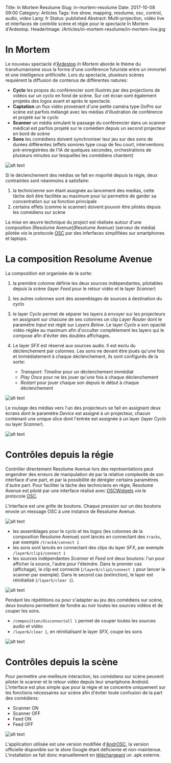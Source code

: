 Title: In Mortem Resolume
Slug: in-mortem-resolume
Date: 2017-10-08 09:00
Category: Articles
Tags: live show, mapping, resolume, osc, control, audio, video
Lang: fr
Status: published
Abstract: Multi-projection, vidéo live et interfaces de contrôle scène et régie pour le spectacle In Mortem d'Ardestop.
HeaderImage: /Articles/in-mortem-resolume/in-mortem-live.jpg

# In Mortem

Le nouveau spectacle d'[Ardestop](https://www.facebook.com/ardestop/) *In Mortem* aborde le thème du transhumanisme sous la forme d'une conférence futuriste entre un immortel et une intelligence artificielle. Lors du spectacle, plusieurs scènes requièrent la diffusion de contenus de différentes natures:

- **Cyclo** les propos du conférencier sont illustrés par des projections de vidéos sur un cyclo en fond de scène. Sur cet écran sont également projetés des logos avant et après le spectacle.
- **Captation** un flux vidéo provenant d'une petite caméra type GoPro sur scène est parfois mélangé avec les médias d'illustration de conférence et projeté sur le cyclo
- **Scanner** un média simulant le passage du conférencier dans un scanner médical est parfois projeté sur le comédien depuis un second projecteur en bord de scène
- **Sons** les comédiens doivent synchroniser leur jeu sur des sons de durées différentes (effets sonores type coup de feu court, interventions pré-enregistrées de l'IA de quelques secondes, orchestrations de plusieurs minutes sur lesquelles les comédiens chantent)

![alt text]({attach}in-mortem-stage.jpg "Schéma de la scène")

Si le déclenchement des médias se fait en majorité depuis la régie, deux contraintes sont néanmoins à satisfaire:

1. la technicienne son étant assignée au lancement des medias, cette tâche doit être facilitée au maximum pour lui permettre de garder sa concentration sur sa fonction principale
2. certains effets (comme le scanner) doivent pouvoir être pilotés depuis les comédiens sur scène

La mise en œuvre technique du project est réalisée autour d'une composition [Resolume Avenue](Resolume Avenue) (serveur de média) pilotée *via* le protocole [OSC](https://fr.wikipedia.org/wiki/Open_Sound_Control) par des inferfaces simplifiées sur smartphones et laptops.

# La composition Resolume Avenue

La composition est organisée de la sorte:

1. la première colonne définie les deux sources indépendantes, pilotables depuis la scène (layer *Feed* pour le retour vidéo et le layer *Scanner*)
2. les autres colonnes sont des assemblages de sources à destination du cyclo
3. le layer *Cyclo* permet de séparer les layers à envoyer sur les projecteurs en assignant sur chacune de ses colonnes un clip *Layer Router* dont le paramètre *Input* est réglé sur *Layers Below*. Le layer *Cyclo* a son opacité vidéo réglée au maximum afin d'occulter complètement les layers qui le compose afin d'éviter des doubles affichages.
4. Le layer *SFX* est réservé aux sources audio. Il est exclu du déclenchement par colonnes. Les sons ne devant être joués qu'une fois et immédiatement à chaque déclenchement, ils sont configurés de la sorte:

    - *Transport: Timeline* pour un déclenchement immédiat
    - *Play Once* pour ne les jouer qu'une fois à chaque déclenchement
    - *Restart* pour jouer chaque son depuis le début à chaque déclenchement

![alt text]({attach}in-mortem-resolume.png "Composition Resolume")

Le routage des médias vers l'un des projecteurs se fait en assignant deux écrans dont le paramètre *Device* est assigné à un projecteur, chacun contenant une unique slice dont l'entrée est assignée à un layer (layer *Cyclo* ou layer *Scanner*).

![alt text]({attach}in-mortem-outputs.png "Sorties Resolume")


# Contrôles depuis la régie

Contrôler directement Resolume Avenue lors des représentations peut engendrer des erreurs de manipulation de par la relative complexité de son interface d'une part, et par la possibilité de dérégler certains paramètres d'autre part. Pour faciliter la tâche des techniciens en régie, Resolume Avenue est piloté par une interface réalisé avec [OSCWidgets](https://github.com/ETCLabs/OSCWidgets) *via* le protocole [OSC](https://fr.wikipedia.org/wiki/Open_Sound_Control).

L'interface est une grille de boutons. Chaque pression sur un des boutons envoie un message OSC à une instance de Resolume Avenue.

![alt text]({attach}in-mortem-osc-foh.png "Interface de contrôle régie")

- les assemblages pour le cyclo et les logos (les colonnes de la composition Resolume Avenue) sont lancés en connectant des `tracks`, par exemple `/track4/connect 1`
- les sons sont lancés en connectant des clips du layer *SFX*, par exemple `/layer6/clip1/connect 1`
- les sources indépendantes *Scanner* et *Feed* ont deux boutons: l'un pour afficher la source, l'autre pour l'éteindre. Dans le premier cas (affichage), le clip est connecté (`/layer6/clip1/connect 1` pour lancer le scanner par exemple). Dans le second cas (extinction), le layer est réinitialisé (`/layer5/clear 1`).

![alt text]({attach}in-mortem-resolume-osc.png "Mapping OSC de la composition Resolume")

Pendant les répétitions ou pour s'adapter au jeu des comédiens sur scène, deux boutons permettent de fondre au noir toutes les sources vidéos et de couper les sons.
- `/composition/disconnectall 1` permet de couper toutes les sources audio et vidéo
- `/layer6/clear 1`, en réinitialisant le layer *SFX*, coupe les sons

![alt text]({attach}in-mortem-oscwidgets.png "Configuration d'OSCWidgets")

# Contrôles depuis la scène

Pour permettre une meilleure interaction, les comédiens sur scène peuvent piloter le scanner et le retour vidéo depuis leur smartphone Android. L'interface est plus simple que pour la régie et se concentre uniquement sur les fonctions nécessaires sur scène afin d'éviter toute confusion de la part des comédiens:

- Scanner ON
- Scanner OFF
- Feed ON
- Feed OFF

![alt text]({attach}in-mortem-osc-stage.jpg "Interface de contrôle depuis la scène")

L'application utilisée est une version modifiée d'[AndrOSC](https://github.com/charlesfleche/AndrOSC), la version officielle disponible sur le store Google étant déficiente et non-maintenue. L'installation se fait donc manuellement en [téléchargeant](https://github.com/charlesfleche/AndrOSC/releases/tag/v0.9.2-inmortem) un .apk externe.
